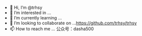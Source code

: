 - 👋 Hi, I’m @trhsy
- 👀 I’m interested in ...
- 🌱 I’m currently learning ...
- 💞️ I’m looking to collaborate on ...https://github.com/trhsy/trhsy
- 📫 How to reach me ...
公众号：dasha500
<!---
trhsy/trhsy is a ✨ special ✨ repository because its `README.md` (this file) appears on your GitHub profile.
You can click the Preview link to take a look at your changes.
--->
